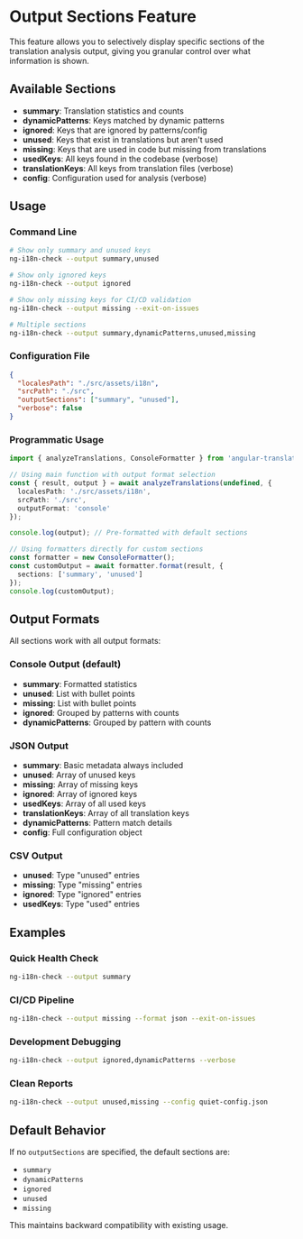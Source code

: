 # Output Sections Feature

This feature allows you to selectively display specific sections of the translation analysis output, giving you granular control over what information is shown.

## Available Sections

- **summary**: Translation statistics and counts
- **dynamicPatterns**: Keys matched by dynamic patterns  
- **ignored**: Keys that are ignored by patterns/config
- **unused**: Keys that exist in translations but aren't used
- **missing**: Keys that are used in code but missing from translations
- **usedKeys**: All keys found in the codebase (verbose)
- **translationKeys**: All keys from translation files (verbose)
- **config**: Configuration used for analysis (verbose)

## Usage

### Command Line

```bash
# Show only summary and unused keys
ng-i18n-check --output summary,unused

# Show only ignored keys
ng-i18n-check --output ignored

# Show only missing keys for CI/CD validation
ng-i18n-check --output missing --exit-on-issues

# Multiple sections
ng-i18n-check --output summary,dynamicPatterns,unused,missing
```

### Configuration File

```json
{
  "localesPath": "./src/assets/i18n",
  "srcPath": "./src",
  "outputSections": ["summary", "unused"],
  "verbose": false
}
```

### Programmatic Usage

```typescript
import { analyzeTranslations, ConsoleFormatter } from 'angular-translation-checker';

// Using main function with output format selection
const { result, output } = await analyzeTranslations(undefined, {
  localesPath: './src/assets/i18n',
  srcPath: './src',
  outputFormat: 'console'
});

console.log(output); // Pre-formatted with default sections

// Using formatters directly for custom sections
const formatter = new ConsoleFormatter();
const customOutput = await formatter.format(result, {
  sections: ['summary', 'unused']
});
console.log(customOutput);
```

## Output Formats

All sections work with all output formats:

### Console Output (default)
- **summary**: Formatted statistics
- **unused**: List with bullet points
- **missing**: List with bullet points  
- **ignored**: Grouped by patterns with counts
- **dynamicPatterns**: Grouped by pattern with counts

### JSON Output
- **summary**: Basic metadata always included
- **unused**: Array of unused keys
- **missing**: Array of missing keys
- **ignored**: Array of ignored keys
- **usedKeys**: Array of all used keys
- **translationKeys**: Array of all translation keys
- **dynamicPatterns**: Pattern match details
- **config**: Full configuration object

### CSV Output
- **unused**: Type "unused" entries
- **missing**: Type "missing" entries
- **ignored**: Type "ignored" entries
- **usedKeys**: Type "used" entries

## Examples

### Quick Health Check
```bash
ng-i18n-check --output summary
```

### CI/CD Pipeline
```bash
ng-i18n-check --output missing --format json --exit-on-issues
```

### Development Debugging
```bash
ng-i18n-check --output ignored,dynamicPatterns --verbose
```

### Clean Reports
```bash
ng-i18n-check --output unused,missing --config quiet-config.json
```

## Default Behavior

If no `outputSections` are specified, the default sections are:
- `summary`
- `dynamicPatterns` 
- `ignored`
- `unused`
- `missing`

This maintains backward compatibility with existing usage.
